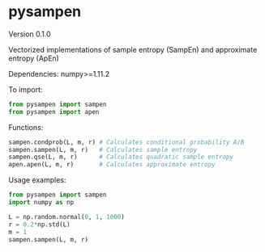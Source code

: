 # pysampen
Version 0.1.0

Vectorized implementations of sample entropy (SampEn) and approximate entropy (ApEn)

Dependencies: numpy>=1.11.2

To import: 
```python
from pysampen import sampen
from pysampen import apen
```

Functions: 
```python
sampen.condprob(L, m, r) # Calculates conditional probability A/B
sampen.sampen(L, m, r)   # Calculates sample entropy
sampen.qse(L, m, r)      # Calculates quadratic sample entropy
apen.apen(L, m, r)       # Calculates approximate entropy
```

Usage examples: 
```python
from pysampen import sampen
import numpy as np

L = np.random.normal(0, 1, 1000)
r = 0.2*np.std(L)
m = 1
sampen.sampen(L, m, r)
```

